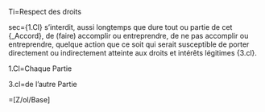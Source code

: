 Ti=Respect des droits

sec={1.Cl} s’interdit, aussi longtemps que dure tout ou partie de cet {_Accord}, de (faire) accomplir ou entreprendre, de ne pas accomplir ou entreprendre, quelque action que ce soit qui serait susceptible de porter directement ou indirectement atteinte aux droits et intérêts légitimes {3.cl}.

1.Cl=Chaque Partie

3.cl=de l’autre Partie

=[Z/ol/Base]
